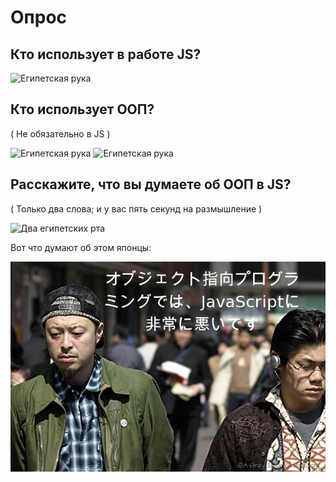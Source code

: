 <!SLIDE subsection transition=uncover>

# Опрос #

<!SLIDE transition=uncover>

## Кто использует в работе JS? ##

![Египетская рука](egypt-hand.png)

<!SLIDE transition=uncover>

## Кто использует ООП? ##

( Не обязательно в JS )

![Египетская рука](egypt-hand.png) ![Египетская рука](egypt-hand.png)

<!SLIDE transition=uncover>

## Расскажите, что вы думаете об ООП в JS? ##

( Только два слова; и у вас пять секунд на размышление )

![Два египетских рта](egypt-mouths.png)

<!SLIDE transition=uncover>

Вот что думают об этом японцы:

![Японцы об ООП в JS](japanese-about-oop-in-js.png)